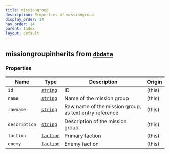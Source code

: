 ```yaml
---
title: missiongroup
description: Properties of missiongroup
display_order: 14
nav_order: 14
parent: Index
layout: default
---
```


## missiongroupinherits from [`dbdata`](./dbdata.html)

### Properties

| Name | Type | Description | Origin |
|------|------|-------------|--------|
| `id` | [`string`](./string.html) | ID | (this) |
| `name` | [`string`](./string.html) | Name of the mission group | (this) |
| `rawname` | [`string`](./string.html) | Raw name of the mission group, as text entry reference | (this) |
| `description` | [`string`](./string.html) | Description of the mission group | (this) |
| `faction` | [`faction`](./faction.html) | Primary faction | (this) |
| `enemy` | [`faction`](./faction.html) | Enemy faction | (this) |

